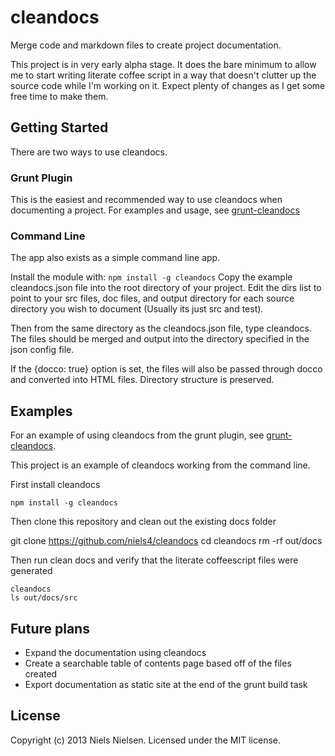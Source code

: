 # cleandocs

Merge code and markdown files to create project documentation.

This project is in very early alpha stage. It does the bare minimum to allow me to start
writing literate coffee script in a way that doesn't clutter up the source code while
I'm working on it. Expect plenty of changes as I get some free time to make them.

## Getting Started

There are two ways to use cleandocs.

### Grunt Plugin
This is the easiest and recommended way to use cleandocs when documenting a project.
For examples and usage, see [grunt-cleandocs](https://github.com/niels4/grunt-cleandocs)

### Command Line
The app also exists as a simple command line app.

Install the module with: `npm install -g cleandocs`
Copy the example cleandocs.json file into the root directory of your project.
Edit the dirs list to point to your src files, doc files, and output directory for
each source directory you wish to document (Usually its just src and test).

Then from the same directory as the cleandocs.json file, type cleandocs.
The files should be merged and output into the directory specified in the json config file.

If the {docco: true} option is set, the files will also be passed through docco
and converted into HTML files. Directory structure is preserved.

## Examples
For an example of using cleandocs from the grunt plugin, see [grunt-cleandocs](https://github.com/niels4/grunt-cleandocs).

This project is an example of cleandocs working from the command line.

First install cleandocs
    
    npm install -g cleandocs

Then clone this repository and clean out the existing docs folder

  git clone https://github.com/niels4/cleandocs
  cd cleandocs
  rm -rf out/docs

Then run clean docs and verify that the literate coffeescript files were generated

    cleandocs
    ls out/docs/src

## Future plans

*  Expand the documentation using cleandocs
*  Create a searchable table of contents page based off of the files created
*  Export documentation as static site at the end of the grunt build task

## License
Copyright (c) 2013 Niels Nielsen. Licensed under the MIT license.
